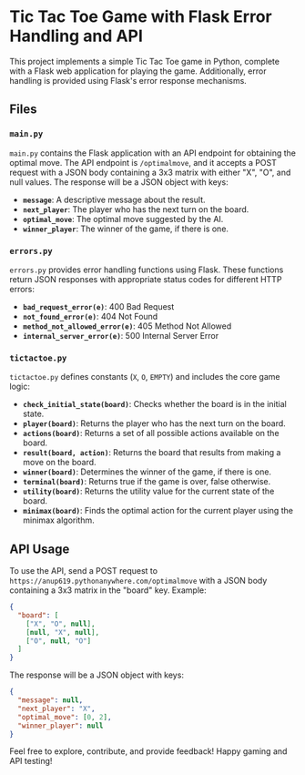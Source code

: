 # Tic Tac Toe Game with Flask Error Handling and API

This project implements a simple Tic Tac Toe game in Python, complete with a Flask web application for playing the game. Additionally, error handling is provided using Flask's error response mechanisms.

## Files

### `main.py`

`main.py` contains the Flask application with an API endpoint for obtaining the optimal move. The API endpoint is `/optimalmove`, and it accepts a POST request with a JSON body containing a 3x3 matrix with either "X", "O", and null values. The response will be a JSON object with keys:

- **`message`**: A descriptive message about the result.
- **`next_player`**: The player who has the next turn on the board.
- **`optimal_move`**: The optimal move suggested by the AI.
- **`winner_player`**: The winner of the game, if there is one.

### `errors.py`

`errors.py` provides error handling functions using Flask. These functions return JSON responses with appropriate status codes for different HTTP errors:

- **`bad_request_error(e)`**: 400 Bad Request
- **`not_found_error(e)`**: 404 Not Found
- **`method_not_allowed_error(e)`**: 405 Method Not Allowed
- **`internal_server_error(e)`**: 500 Internal Server Error

### `tictactoe.py`

`tictactoe.py` defines constants (`X`, `O`, `EMPTY`) and includes the core game logic:

- **`check_initial_state(board)`**: Checks whether the board is in the initial state.
- **`player(board)`**: Returns the player who has the next turn on the board.
- **`actions(board)`**: Returns a set of all possible actions available on the board.
- **`result(board, action)`**: Returns the board that results from making a move on the board.
- **`winner(board)`**: Determines the winner of the game, if there is one.
- **`terminal(board)`**: Returns true if the game is over, false otherwise.
- **`utility(board)`**: Returns the utility value for the current state of the board.
- **`minimax(board)`**: Finds the optimal action for the current player using the minimax algorithm.


## API Usage

To use the API, send a POST request to `https://anup619.pythonanywhere.com/optimalmove` with a JSON body containing a 3x3 matrix in the "board" key. Example:

```json
{
  "board": [
    ["X", "O", null],
    [null, "X", null],
    ["O", null, "O"]
  ]
}
```

The response will be a JSON object with keys:

```json
{
  "message": null,
  "next_player": "X",
  "optimal_move": [0, 2],
  "winner_player": null
}
```

Feel free to explore, contribute, and provide feedback! Happy gaming and API testing!